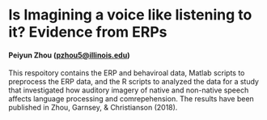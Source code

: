 # Is Imagining a voice like listening to it? Evidence from ERPs 
#### Peiyun Zhou (pzhou5@illinois.edu)

This respoitory contains the ERP and behaviroal data, Matlab scripts to preprocess the ERP data, and the R scripts to analyzed the data for a study that investigated how auditory imagery of native and non-native speech affects language processing and comrepehension.  The results have been published in Zhou, Garnsey, & Christianson (2018).

